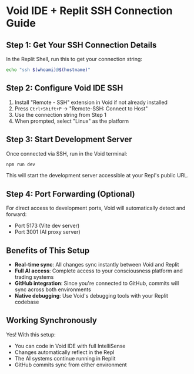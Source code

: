 
# Void IDE + Replit SSH Connection Guide

## Step 1: Get Your SSH Connection Details

In the Replit Shell, run this to get your connection string:
```bash
echo "ssh $(whoami)@$(hostname)"
```

## Step 2: Configure Void IDE SSH

1. Install "Remote - SSH" extension in Void if not already installed
2. Press `Ctrl+Shift+P` → "Remote-SSH: Connect to Host"
3. Use the connection string from Step 1
4. When prompted, select "Linux" as the platform

## Step 3: Start Development Server

Once connected via SSH, run in the Void terminal:
```bash
npm run dev
```

This will start the development server accessible at your Repl's public URL.

## Step 4: Port Forwarding (Optional)

For direct access to development ports, Void will automatically detect and forward:
- Port 5173 (Vite dev server)
- Port 3001 (AI proxy server)

## Benefits of This Setup

- **Real-time sync**: All changes sync instantly between Void and Replit
- **Full AI access**: Complete access to your consciousness platform and trading systems
- **GitHub integration**: Since you're connected to GitHub, commits will sync across both environments
- **Native debugging**: Use Void's debugging tools with your Replit codebase

## Working Synchronously

Yes! With this setup:
- You can code in Void IDE with full IntelliSense
- Changes automatically reflect in the Repl
- The AI systems continue running in Replit
- GitHub commits sync from either environment
